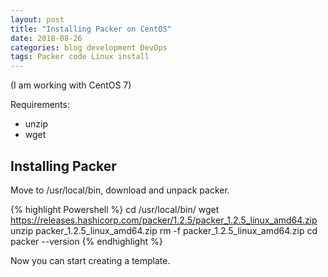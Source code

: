 ```yaml
---
layout: post
title: "Installing Packer on CentOS"
date: 2018-08-26
categories: blog development DevOps
tags: Packer code Linux install
---
```

(I am working with CentOS 7)

Requirements:
- unzip
- wget

## Installing Packer

Move to /usr/local/bin, download and unpack packer.


{% highlight Powershell %}
cd /usr/local/bin/
wget https://releases.hashicorp.com/packer/1.2.5/packer_1.2.5_linux_amd64.zip
unzip packer_1.2.5_linux_amd64.zip
rm -f packer_1.2.5_linux_amd64.zip
cd
packer --version
{% endhighlight %}

Now you can start creating a template.
